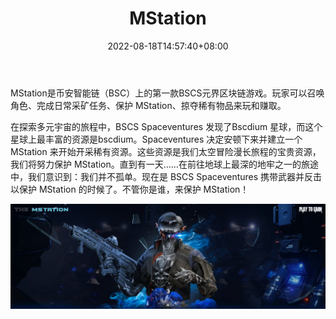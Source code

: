 ﻿---
title: "MStation"
description: "MStation是币安智能链（BSC）上的第一款BSCS元界区块链游戏。玩家可以召唤角色、完成日常采矿任务、保护 MStation、掠夺稀有物品来玩和赚取。"
date: 2022-08-18T14:57:40+08:00
lastmod: 2022-08-18T14:57:40+08:00
draft: false
authors: ["Simon"]
featuredImage: "mstation.png"
tags: ["NFT Games","MStation"]
categories: ["nfts"]
nfts: ["NFT Games"]
blockchain: "BSC"
website: "https://game.mstation.io/recruit"
twitter: "https://twitter.com/Mstation_bscs"
discord: ""
telegram: "https://t.me/mstation_official"
github: "https://github.com/MStation-io/token-contract"
youtube: ""
twitch: ""
facebook: ""
instagram: ""
reddit: ""
medium: "https://mstation-bscs.medium.com/"
steam: ""
gitbook: ""
googleplay: ""
appstore: ""
status: "Live"
weight: 
lightgallery: true
toc: true
pinned: false
recommend: false
recommend1: false
---
MStation是币安智能链（BSC）上的第一款BSCS元界区块链游戏。玩家可以召唤角色、完成日常采矿任务、保护 MStation、掠夺稀有物品来玩和赚取。

在探索多元宇宙的旅程中，BSCS Spaceventures 发现了Bscdium 星球，而这个星球上最丰富的资源是bscdium。Spaceventures 决定安顿下来并建立一个 MStation 来开始开采稀有资源。这些资源是我们太空冒险漫长旅程的宝贵资源，我们将努力保护 MStation。直到有一天……在前往地球上最深的地牢之一的旅途中，我们意识到：我们并不孤单。现在是 BSCS Spaceventures 携带武器并反击以保护 MStation 的时候了。不管你是谁，来保护 MStation！

![配图](1080852360.jpg)